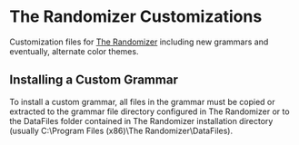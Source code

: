 # The Randomizer Customizations
Customization files for [The Randomizer](https://github.com/melance/TheRandomizerWPF) including new grammars and eventually, alternate color themes.

## Installing a Custom Grammar
To install a custom grammar, all files in the grammar must be copied or extracted to the grammar file directory configured in The Randomizer or to the DataFiles folder contained in The Randomizer installation directory (usually C:\Program Files (x86)\The Randomizer\DataFiles).
